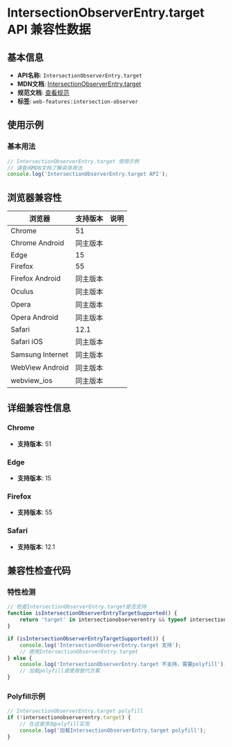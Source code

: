 # IntersectionObserverEntry.target API 兼容性数据

## 基本信息

- **API名称**: `IntersectionObserverEntry.target`
- **MDN文档**: [IntersectionObserverEntry.target](https://developer.mozilla.org/docs/Web/API/IntersectionObserverEntry/target)
- **规范文档**: [查看规范](https://w3c.github.io/IntersectionObserver/#dom-intersectionobserverentry-target)
- **标签**: `web-features:intersection-observer`

## 使用示例

### 基本用法

```javascript
// IntersectionObserverEntry.target 使用示例
// 请查阅MDN文档了解具体用法
console.log('IntersectionObserverEntry.target API');
```

## 浏览器兼容性

| 浏览器 | 支持版本 | 说明 |
|--------|----------|------|
| Chrome | 51 |  |
| Chrome Android | 同主版本 |  |
| Edge | 15 |  |
| Firefox | 55 |  |
| Firefox Android | 同主版本 |  |
| Oculus | 同主版本 |  |
| Opera | 同主版本 |  |
| Opera Android | 同主版本 |  |
| Safari | 12.1 |  |
| Safari iOS | 同主版本 |  |
| Samsung Internet | 同主版本 |  |
| WebView Android | 同主版本 |  |
| webview_ios | 同主版本 |  |

## 详细兼容性信息

### Chrome

- **支持版本**: 51

### Edge

- **支持版本**: 15

### Firefox

- **支持版本**: 55

### Safari

- **支持版本**: 12.1

## 兼容性检查代码

### 特性检测

```javascript
// 检查IntersectionObserverEntry.target是否支持
function isIntersectionObserverEntryTargetSupported() {
    return 'target' in intersectionobserverentry && typeof intersectionobserverentry.target === 'function';
}

if (isIntersectionObserverEntryTargetSupported()) {
    console.log('IntersectionObserverEntry.target 支持');
    // 使用IntersectionObserverEntry.target
} else {
    console.log('IntersectionObserverEntry.target 不支持，需要polyfill');
    // 加载polyfill或使用替代方案
}
```

### Polyfill示例

```javascript
// IntersectionObserverEntry.target polyfill
if (!intersectionobserverentry.target) {
    // 在这里添加polyfill实现
    console.log('加载IntersectionObserverEntry.target polyfill');
}
```

